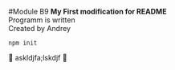 #Module B9
**My First modification for README**  
Programm is written  
Created by Andrey  
```
npm init
```


askldjfa;lskdjf


